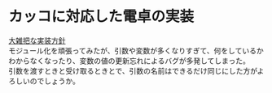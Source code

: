 # カッコに対応した電卓の実装
[大雑把な実装方針](https://docs.google.com/document/d/19kbo2V1HXCCgusr0doHvCtGyhc2Q7m7XtWJFmTP0mYk/edit?usp=sharing)  
モジュール化を頑張ってみたが、引数や変数が多くなりすぎて、何をしているかわからなくなったり、変数の値の更新忘れによるバグが多発してしまった。  
引数を渡すときと受け取るときとで、引数の名前はできるだけ同じにした方がよろしいのでしょうか。
